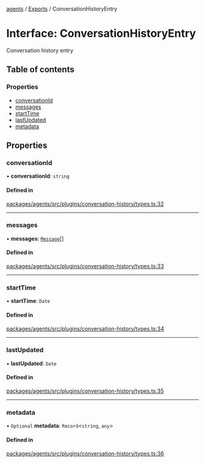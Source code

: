 <!-- 
 ⚠️  AUTO-GENERATED FILE - DO NOT EDIT MANUALLY
 This file is automatically generated by scripts/docs-generator.js
 To make changes, edit the source TypeScript files or update the generator script
-->

[agents](../../) / [Exports](../modules) / ConversationHistoryEntry

# Interface: ConversationHistoryEntry

Conversation history entry

## Table of contents

### Properties

- [conversationId](ConversationHistoryEntry#conversationid)
- [messages](ConversationHistoryEntry#messages)
- [startTime](ConversationHistoryEntry#starttime)
- [lastUpdated](ConversationHistoryEntry#lastupdated)
- [metadata](ConversationHistoryEntry#metadata)

## Properties

### conversationId

• **conversationId**: `string`

#### Defined in

[packages/agents/src/plugins/conversation-history/types.ts:32](https://github.com/woojubb/robota/blob/69cbf57340262bed3ca42ae6af241896c191a29c/packages/agents/src/plugins/conversation-history/types.ts#L32)

___

### messages

• **messages**: [`Message`](../modules#message)[]

#### Defined in

[packages/agents/src/plugins/conversation-history/types.ts:33](https://github.com/woojubb/robota/blob/69cbf57340262bed3ca42ae6af241896c191a29c/packages/agents/src/plugins/conversation-history/types.ts#L33)

___

### startTime

• **startTime**: `Date`

#### Defined in

[packages/agents/src/plugins/conversation-history/types.ts:34](https://github.com/woojubb/robota/blob/69cbf57340262bed3ca42ae6af241896c191a29c/packages/agents/src/plugins/conversation-history/types.ts#L34)

___

### lastUpdated

• **lastUpdated**: `Date`

#### Defined in

[packages/agents/src/plugins/conversation-history/types.ts:35](https://github.com/woojubb/robota/blob/69cbf57340262bed3ca42ae6af241896c191a29c/packages/agents/src/plugins/conversation-history/types.ts#L35)

___

### metadata

• `Optional` **metadata**: `Record`\<`string`, `any`\>

#### Defined in

[packages/agents/src/plugins/conversation-history/types.ts:36](https://github.com/woojubb/robota/blob/69cbf57340262bed3ca42ae6af241896c191a29c/packages/agents/src/plugins/conversation-history/types.ts#L36)
